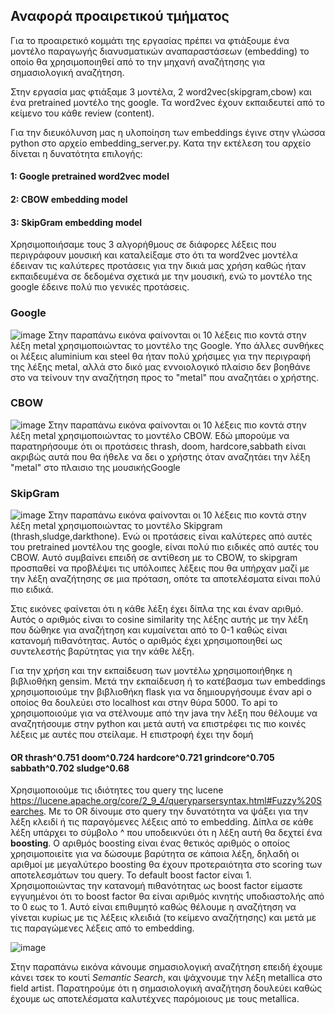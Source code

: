 ## Αναφορά **προαιρετικού τμήματος**

Για το προαιρετικό κομμάτι της εργασίας πρέπει να φτιάξουμε ένα μοντέλο παραγωγής διανυσματικών αναπαραστάσεων (embedding) το οποίο θα χρησιμοποιηθεί από το την μηχανή αναζήτησης για σημασιολογική αναζήτηση.

Στην εργασία μας φτιάξαμε 3 μοντέλα, 2 word2vec(skipgram,cbow) και ένα pretrained μοντέλο της google. Τα word2vec έχουν εκπαιδευτεί από το κείμενο του κάθε review (content).

Για την διευκόλυνση μας η υλοποίηση των embeddings έγινε στην γλώσσα python στο αρχείο embedding_server.py. Κατα την εκτέλεση του αρχείο δίνεται η δυνατότητα επιλογής:
#### 1: Google pretrained word2vec model
#### 2: CBOW embedding model
#### 3: SkipGram embedding model


Χρησιμοποιήσαμε τους 3 αλγορήθμους σε διάφορες λέξεις που περιγράφουν μουσική και καταλείξαμε στο ότι τα word2vec μοντέλα έδειναν τις καλύτερες προτάσεις για την δικιά μας χρήση καθώς ήταν εκπαιδευμένα σε δεδομένα σχετικά με την μουσική, ενώ το μοντέλο της google έδεινε πολύ πιο γενικές προτάσεις.
 
 ### Google
![image](https://github.com/stratis-miritzis/anaktisi/assets/21036454/902b2514-aa72-4691-bc18-5e44e899dc23)
  Στην παραπάνω εικόνα φαίνονται οι 10 λέξεις πιο κοντά στην λέξη metal χρησιμοποιώντας το μοντέλο της Google.
Υπο άλλες συνθήκες οι λέξεις aluminium και steel θα ήταν πολύ χρήσιμες για την περιγραφή της λέξης metal, αλλά στο δικό μας εννοιολογικό πλαίσιο δεν βοηθάνε στο να τείνουν την αναζήτηση προς το "metal" που αναζητάει ο χρήστης. 
 
 
 ### CBOW
![image](https://github.com/stratis-miritzis/anaktisi/assets/21036454/ed4ec467-a24e-4cb3-9ce3-c77bd40bba9f)
  Στην παραπάνω εικόνα φαίνονται οι 10 λέξεις πιο κοντά στην λέξη metal χρησιμοποιώντας το μοντέλο CBOW.
Εδώ μπορούμε να παρατηρήσουμε ότι οι προτάσεις thrash, doom, hardcore,sabbath είναι ακριβώς αυτά που θα ήθελε να δει ο χρήστης όταν αναζητάει την λέξη "metal" στο πλαισιο της μουσικήςGoogle
  
 ### SkipGram
![image](https://github.com/stratis-miritzis/anaktisi/assets/21036454/9072608e-88f4-417f-b90d-9386121fbe1e)
  Στην παραπάνω εικόνα φαίνονται οι 10 λέξεις πιο κοντά στην λέξη metal χρησιμοποιώντας το μοντέλο Skipgram (thrash,sludge,darkthone). Ενώ οι προτάσεις είναι καλύτερες από αυτές του pretrained μοντέλου της google, είναι πολύ πιο ειδικές από αυτές του CBOW. Αυτό συμβαίνει επειδή σε αντίθεση με το CBOW, το skipgram προσπαθεί να προβλέψει τις υπόλοιπες λέξεις που θα υπήρχαν μαζί με την λέξη αναζήτησης σε μια πρόταση, οπότε τα αποτελέσματα είναι πολύ πιο ειδικά.

 
  Στις εικόνες φαίνεται ότι η κάθε λέξη έχει δίπλα της και έναν αριθμό. Αυτός ο αριθμός είναι το cosine similarity της λέξης αυτής με την λέξη που δώθηκε για αναζήτηση και κυμαίνεται από το 0-1 καθώς είναι κατανομή πιθανότητας. Αυτός ο αριθμός έχει χρησιμοποιηθεί ως συντελεστής βαρύτητας για την κάθε λέξη.


Για την χρήση και την εκπαίδευση των μοντέλω χρησιμοποιήθηκε η βιβλιοθήκη gensim. Μετά την εκπαίδευση ή το κατέβασμα των embeddings χρησιμοποιούμε την βιβλιοθήκη flask για να δημιουργήσουμε έναν api ο οποίος θα δουλεύει στο localhost και στην θύρα 5000. Το api το χρησιμοποιούμε για να στέλνουμε από την java την λέξη που θέλουμε να αναζητήσουμε στην python και μετά αυτή να επιστρέφει τις πιο κοινές λέξεις με αυτές που στείλαμε. Η επιστροφή έχει την δομή 
#### OR thrash^0.751 doom^0.724 hardcore^0.721 grindcore^0.705 sabbath^0.702 sludge^0.68
Χρησιμοποιούμε τις ιδιότητες του query της lucene https://lucene.apache.org/core/2_9_4/queryparsersyntax.html#Fuzzy%20Searches.
Με το OR δίνουμε στο query την δυνατότητα να ψάξει για την λέξη κλειδί ή τις παραγόμενες λέξεις από το embedding. Δίπλα σε κάθε λέξη υπάρχει το σύμβολο ^ που υποδεικνύει ότι η λέξη αυτή θα δεχτεί ένα **boosting**. Ο αριθμός boosting είναι ένας θετικός αριθμός ο οποίος χρησιμοποιείτε για να δώσουμε βαρύτητα σε κάποια λέξη, δηλαδή οι αριθμοί με μεγαλύτερο boosting θα έχουν προτεραιότητα στο scoring των αποτελεσμάτων του query. Το default boost factor είναι 1. Χρησιμοποιώντας την κατανομή πιθανότητας ως boost factor είμαστε εγγυημένοι ότι το boost factor θα είναι αριθμός κινητής υποδιαστολής από το 0 εως το 1. Αυτό είναι επιθυμητό καθώς θέλουμε η αναζήτηση να γίνεται κυρίως με τις λέξεις κλειδιά (το κείμενο αναζήτησης) και μετά με τις παραγώμενες λέξεις από το embedding.

![image](https://github.com/stratis-miritzis/anaktisi/assets/21036454/8281eff5-ae62-42ed-ac25-691c1319ac34)

Στην παραπάνω εικόνα κάνουμε σημασιολογική αναζήτηση επειδή έχουμε κάνει τσεκ το κουτί _Semantic Search_, και ψάχνουμε την λέξη metallica στο field artist. Παρατηρούμε ότι η σημασιολογική αναζήτηση δουλεύει καθώς έχουμε ως αποτελέσματα καλυτέχνες παρόμοιους με τους metallica.

